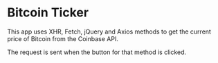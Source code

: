 # Bitcoin Ticker

This app uses XHR, Fetch, jQuery and Axios methods to get the current price of Bitcoin from the Coinbase API.

The request is sent when the button for that method is clicked.